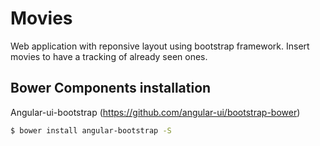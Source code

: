 # Movies

Web application with reponsive layout using bootstrap framework. Insert movies to have a tracking of already seen ones.

Bower Components installation
-----------------------------

Angular-ui-bootstrap (https://github.com/angular-ui/bootstrap-bower)
```sh
$ bower install angular-bootstrap -S
```